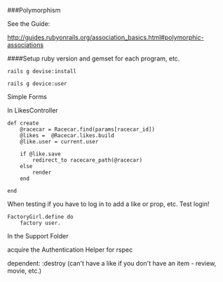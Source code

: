 ###Polymorphism

See the Guide:

http://guides.rubyonrails.org/association_basics.html#polymorphic-associations

####Setup ruby version and gemset for each program, etc.




    rails g devise:install

    rails g device:user

Simple Forms

In LikesController
    
    def create
        @racecar = Racecar.find(params[racecar_id])
        @likes =  @Racecar.likes.build
        @like.user = current.user
    
        if @like.save
            redirect_to racecare_path(@racecar)
        else
            render 
        end
        
    end
    
When testing if you have to log in to add a like or prop, etc.  Test login!

    FactoryGirl.define do
        factory user.
        
In the Support Folder

acquire the Authentication Helper for rspec

dependent: :destroy (can't have a like if you don't have an item - review, movie, etc.)





